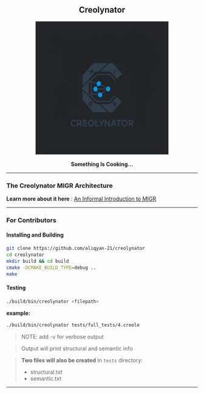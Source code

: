 <div align="center">
<h2> Creolynator </h2>
</div>

<div align="center">
<img src="assets/logo1.png" width="350" height="350">
<p><b>Something Is Cooking...</b></p>
</div>

---

### The Creolynator MIGR Architecture

**Learn more about it here** : [An Informal Introduction to MIGR](assets/migr_intro.pdf)

---

### For Contributors

#### Installing and Building

```bash
git clone https://github.com/aliqyan-21/creolynator
cd creolynator
mkdir build && cd build
cmake -DCMAKE_BUILD_TYPE=debug ..
make
```

#### Testing

```bash
./build/bin/creolynator <filepath>
```

**example:**
```bash
./build/bin/creolynator tests/full_tests/4.creole
```

> NOTE: add -v for verbose output

> Output will print structural and semantic info

> **Two files will also be created**
> In `tests` directory: 
> - structural.txt
> - semantic.txt

---
